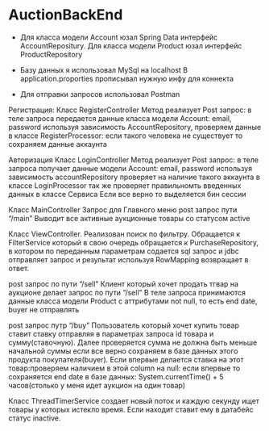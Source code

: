 # AuctionBackEnd

- Для класса модели Account юзал Spring Data интерфейс AccountRepositury. 
Для класса модели Product юзал интерфейс ProductRepository

- Базу данных я использовал MySql на localhost
В application.proporties прописывал нужную инфу для коннекта

- Для отправки запросов использовал Postman


Регистрация:
Класс RegisterController
Метод реализует Post запрос: в теле запроса передается данные класса модели Account: email, password используя зависимость AccountRepository, проверяем данные в классе RegisterProcessor: если такого человека не существует то сохраняем данные аккаунта


Авторизация
Класс LoginController
Метод реализует Post запрос: в теле запроса получает данные модели Account: email, password используя зависимость accountRepository проверяет на наличие такого аккаунта в классе LoginProcessor так же  проверяет правильномть введенных данных в классе Сервиса
Если все верно то выделяется бин сессии

Класс MainController
Запрос для Главного меню
post запрос пути “/main” 
Выводит все активные аукционные товары со статусом active

Класс ViewController. Реализован поиск по фильтру. Обращается к FilterService который в свою очередь обращается к PurchaseRepository, в котором по переданным параметрам содается sql запрос и jdbc отправляет запрос и результат используя RowMapping возвращает в ответ.

post запрос по пути “/sell”
Клиент который хочет продать тгвар на аукционе делает запрос по пути “/sell”
В теле запроса принимаются данные класса модели Product с аттрибутами not null, то есть 
end date, buyer не отправлять

post запрос путр “/buy”
Пользователь который хочет купить товар ставит ставку отправляя в параметрах запроса id товара и сумму(ставочную). Далее проверяется сумма не должна быть меньше начальной суммы если все верно сохраняем в базе данных этого продукта покупателя(buyer). Если впервые делается ставка на этот товар:проверяем наличием в этой column на null: если впервые то сохраняется end date в базе данных: System.currentTime() + 5 часов(столько у меня идет аукцион на один товар)

Класс ThreadTimerService создает новый поток и каждую секунду ищет товары у которых истекло время. Если находит ставит ему в датабейс статус inactive.

